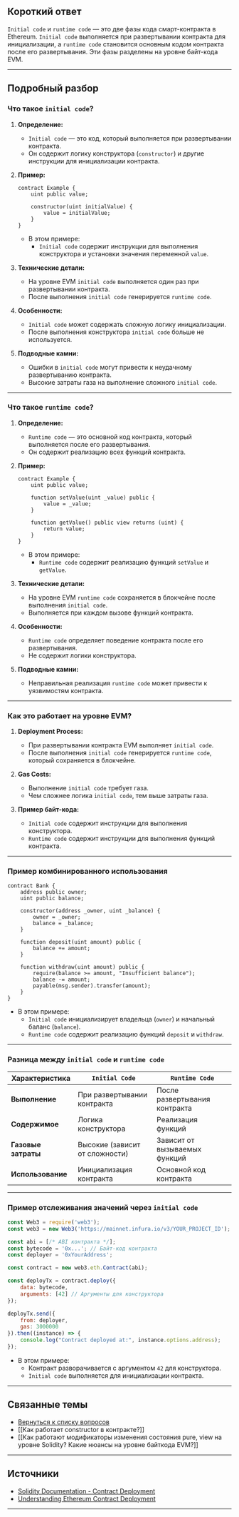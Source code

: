 
## Короткий ответ

`Initial code` и `runtime code` — это две фазы кода смарт-контракта в Ethereum. `Initial code` выполняется при развертывании контракта для инициализации, а `runtime code` становится основным кодом контракта после его развертывания. Эти фазы разделены на уровне байт-кода EVM.

---

## Подробный разбор

### **Что такое `initial code`?**
1. **Определение:**
   - `Initial code` — это код, который выполняется при развертывании контракта.
   - Он содержит логику конструктора (`constructor`) и другие инструкции для инициализации контракта.

2. **Пример:**
   ```solidity
   contract Example {
       uint public value;

       constructor(uint initialValue) {
           value = initialValue;
       }
   }
   ```

   - В этом примере:
     - `Initial code` содержит инструкции для выполнения конструктора и установки значения переменной `value`.

3. **Технические детали:**
   - На уровне EVM `initial code` выполняется один раз при развертывании контракта.
   - После выполнения `initial code` генерируется `runtime code`.

4. **Особенности:**
   - `Initial code` может содержать сложную логику инициализации.
   - После выполнения конструктора `initial code` больше не используется.

5. **Подводные камни:**
   - Ошибки в `initial code` могут привести к неудачному развертыванию контракта.
   - Высокие затраты газа на выполнение сложного `initial code`.

---

### **Что такое `runtime code`?**
1. **Определение:**
   - `Runtime code` — это основной код контракта, который выполняется после его развертывания.
   - Он содержит реализацию всех функций контракта.

2. **Пример:**
   ```solidity
   contract Example {
       uint public value;

       function setValue(uint _value) public {
           value = _value;
       }

       function getValue() public view returns (uint) {
           return value;
       }
   }
   ```

   - В этом примере:
     - `Runtime code` содержит реализацию функций `setValue` и `getValue`.

3. **Технические детали:**
   - На уровне EVM `runtime code` сохраняется в блокчейне после выполнения `initial code`.
   - Выполняется при каждом вызове функций контракта.

4. **Особенности:**
   - `Runtime code` определяет поведение контракта после его развертывания.
   - Не содержит логики конструктора.

5. **Подводные камни:**
   - Неправильная реализация `runtime code` может привести к уязвимостям контракта.

---

### **Как это работает на уровне EVM?**
1. **Deployment Process:**
   - При развертывании контракта EVM выполняет `initial code`.
   - После выполнения `initial code` генерируется `runtime code`, который сохраняется в блокчейне.

2. **Gas Costs:**
   - Выполнение `initial code` требует газа.
   - Чем сложнее логика `initial code`, тем выше затраты газа.

3. **Пример байт-кода:**
   - `Initial code` содержит инструкции для выполнения конструктора.
   - `Runtime code` содержит инструкции для выполнения функций контракта.

---

### **Пример комбинированного использования**
```solidity
contract Bank {
    address public owner;
    uint public balance;

    constructor(address _owner, uint _balance) {
        owner = _owner;
        balance = _balance;
    }

    function deposit(uint amount) public {
        balance += amount;
    }

    function withdraw(uint amount) public {
        require(balance >= amount, "Insufficient balance");
        balance -= amount;
        payable(msg.sender).transfer(amount);
    }
}
```

- В этом примере:
  - `Initial code` инициализирует владельца (`owner`) и начальный баланс (`balance`).
  - `Runtime code` содержит реализацию функций `deposit` и `withdraw`.

---

### **Разница между `initial code` и `runtime code`**
| Характеристика      | `Initial Code`                     | `Runtime Code`                    |
|---------------------|------------------------------------|------------------------------------|
| **Выполнение**      | При развертывании контракта        | После развертывания контракта      |
| **Содержимое**      | Логика конструктора               | Реализация функций                |
| **Газовые затраты** | Высокие (зависит от сложности)     | Зависит от вызываемых функций      |
| **Использование**    | Инициализация контракта           | Основной код контракта            |

---

### **Пример отслеживания значений через `initial code`**
```javascript
const Web3 = require('web3');
const web3 = new Web3('https://mainnet.infura.io/v3/YOUR_PROJECT_ID');

const abi = [/* ABI контракта */];
const bytecode = '0x...'; // Байт-код контракта
const deployer = '0xYourAddress';

const contract = new web3.eth.Contract(abi);

const deployTx = contract.deploy({
    data: bytecode,
    arguments: [42] // Аргументы для конструктора
});

deployTx.send({
    from: deployer,
    gas: 3000000
}).then((instance) => {
    console.log("Contract deployed at:", instance.options.address);
});
```

- В этом примере:
  - Контракт разворачивается с аргументом `42` для конструктора.
  - `Initial code` выполняется для инициализации контракта.

---

## Связанные темы
- [Вернуться к списку вопросов](5.%20Список%20вопросов.md)
- [[Как работает constructor в контракте?]]
- [[Как работают модификаторы изменения состояния pure, view на уровне Solidity? Какие нюансы на уровне байткода EVM?]]

---

## Источники
- [Solidity Documentation - Contract Deployment](https://docs.soliditylang.org/en/latest/contracts.html#creating-contracts)
- [Understanding Ethereum Contract Deployment](https://ethereum.stackexchange.com/questions/7601/what-is-the-difference-between-bytecode-and-runtime-bytecode)
---
